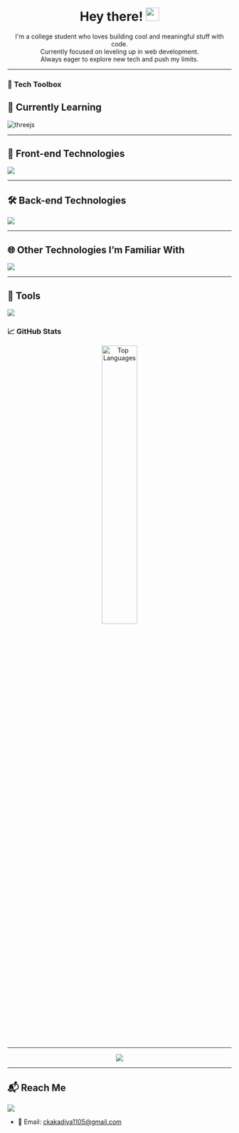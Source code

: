 <h1 align="center">
  Hey there! <img src="https://em-content.zobj.net/thumbs/240/apple/354/waving-hand_1f44b.png" width="30px" alt="wave" />
</h1>


<p align="center">
I'm a college student who loves building cool and meaningful stuff with code.<br>
Currently focused on leveling up in web development.<br>
Always eager to explore new tech and push my limits.
</p>

---

### 🧰 Tech Toolbox

## 🚧 Currently Learning
<p align="left">
  <img src="https://skillicons.dev/icons?i=threejs" alt="threejs" />
</p>

---

## 🎨 Front-end Technologies
<p align="left">
  <img src="https://skillicons.dev/icons?i=html,css,js,ts,sass,tailwind" />
</p>

---

## 🛠️ Back-end Technologies
<p align="left">
  <img src="https://skillicons.dev/icons?i=nodejs,express,fastapi,php,mysql,postgres" />
</p>

---

## 🌐 Other Technologies I’m Familiar With
<p align="left">
  <img src="https://skillicons.dev/icons?i=react,nextjs,vue,bootstrap,vercel,heroku,aws,firebase,mongodb,python,rails,puppeteer" />
</p>

---

## 🧰 Tools
<p align="left">
  <img src="https://skillicons.dev/icons?i=docker,git,postman,linux,figma,xd,ai,ps" />
</p>



### 📈 GitHub Stats

<p align="center">
  <img src="https://github-readme-stats.vercel.app/api/top-langs/?username=CK-InLoop&layout=compact&theme=radical" alt="Top Languages" width="40%"/>
</p>

---

<p align="center">
  <img src="https://github-readme-activity-graph.vercel.app/graph?username=CK-InLoop&theme=react-dark&hide_border=true" />
</p>

---

## 📬 Reach Me

<p align="left">
  <a href="https://www.linkedin.com/in/chandni-k-71194125a/" target="_blank">
    <img src="https://img.shields.io/badge/LinkedIn-%230077B5.svg?&style=for-the-badge&logo=linkedin&logoColor=white" />
  </a>
</p>

- 📧 Email: ckakadiya1105@gmail.com
